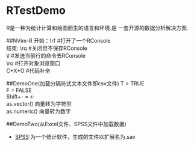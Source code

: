 # RTestDemo
R是一种为统计计算和绘图而生的语言和环境.是 一套开源的数据分析解决方案.

##NVim-R
开始：\rf #打开了一个RConsole  
结束: \rq #关闭但不保存RConsole  
\l #发送当前行的命令去RConsole  
\ro #打开对象浏览窗口  
C+X+O #代码补全  

##DemoOne(加载分隔符式文本文件即csv文件)
T = TRUE  
F = FALSE  
Shift+- = <-  
as.vector() 向量转为字符型  
as.numeric() 向量转为数字  

##DemoTwo(从Excel文件、SPSS文件中加载数据)
* [SPSS](http://baike.baidu.com/link?url=ibkj5Z1IrwqfdrNXF1hmH_AfMps04RvxkRQvArY2-w0SLeLAyRiD2vh7_6hO4BMb2mK7U5AEaKR1_dmlBdc6k_):为一个统计软件，生成的文件以扩展名为.sav

